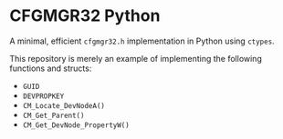 # CFGMGR32 Python

A minimal, efficient `cfgmgr32.h` implementation in Python using `ctypes`.

This repository is merely an example of implementing the following functions and structs:

* `GUID`
* `DEVPROPKEY`
* `CM_Locate_DevNodeA()`
* `CM_Get_Parent()`
* `CM_Get_DevNode_PropertyW()`